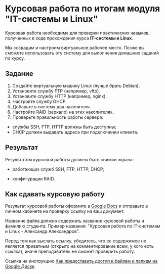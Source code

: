# Курсовая работа по итогам модуля "IT-системы и Linux"

Курсовая работа необходима для проверки практических навыков, полученных в ходе прохождения курса **IT-системы и Linux**.

Мы создадим и настроим виртуальное рабочее место. Позже вы сможете использовать эту систему для выполнения домашних заданий по курсу.

## Задание

1. Создайте виртуальную машину Linux (лучше брать Debian).
2. Установите службу FTP (например, vftp).
3. Установите службу HTTP (например, nginx).
4. Настройте службу DHCP.
5. Добавьте в систему два накопителя.
6. Настройте RAID (зеркало) на этих накопителях.
7. Проверьте правильность работы сервера:

- службы SSH, FTP, HTTP должны быть доступны;
- DHCP должен выдавать адреса при подключении клиента.


## Результат

Результатом курсовой работы должны быть снимки экрана:

- работающих служб SSH, FTP, HTTP, DHCP;

- конфигурации RAID.


## Как сдавать курсовую работу

Результат курсовой работы оформите в [Google Docs](https://docs.google.com/document/u/0/?tgif=d) и отправьте в личном кабинете на проверку ссылку на ваш документ.

Название файла должно содержать название курсовой работы и фамилию студента. Пример названия: "Курсовая работа по IT-системам и Linux - Александр Александров".

Перед тем как выслать ссылку, убедитесь, что ее содержимое не является приватным (открыто на комментирование всем, у кого есть ссылка), иначе преподаватель не сможет проверить работу. 

Ссылка на инструкцию [Как предоставить доступ к файлам и папкам на Google Диске](https://support.google.com/docs/answer/2494822?hl=ru&co=GENIE.Platform%3DDesktop).

  
